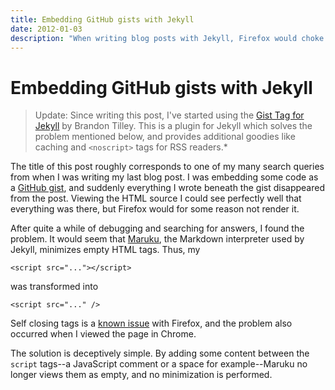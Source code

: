 ```yaml
---
title: Embedding GitHub gists with Jekyll
date: 2012-01-03
description: "When writing blog posts with Jekyll, Firefox would choke on the HTML. This is how you fix it."
---
```


# Embedding GitHub gists with Jekyll

> Update: Since writing this post, I've started using the [Gist Tag for Jekyll](http://brandontilley.com/2011/01/30/gist-tag-for-jekyll.html) by Brandon Tilley.
> This is a plugin for Jekyll which solves the problem mentioned below, and provides additional goodies like caching and `<noscript>` tags for RSS readers.*

The title of this post roughly corresponds to one of my many search queries from when I was writing my last blog post.
I was embedding some code as a [GitHub gist](https://gist.github.com/), and suddenly everything I wrote beneath the gist disappeared from the post.
Viewing the HTML source I could see perfectly well that everything was there, but Firefox would for some reason not render it.

After quite a while of debugging and searching for answers, I found the problem.
It would seem that [Maruku](https://github.com/nex3/maruku), the Markdown interpreter used by Jekyll, minimizes empty HTML tags. 
Thus, my

```
<script src="..."></script>
```

was transformed into

```
<script src="..." />
```

Self closing tags is a [known issue](http://stackoverflow.com/questions/69913/why-dont-self-closing-script-tags-work) with Firefox, and the problem also occurred when I viewed the page in Chrome.

The solution is deceptively simple.
By adding some content between the `script` tags--a JavaScript comment or a space for example--Maruku no longer views them as empty, and no minimization is performed.
